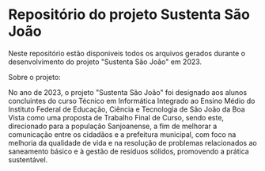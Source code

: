 # Repositório do projeto Sustenta São João
Neste repositório estão disponiveis todos os arquivos gerados durante o desenvolvimento do projeto "Sustenta São João" em 2023.

Sobre o projeto:

No ano de 2023, o projeto "Sustenta São João" foi designado aos alunos concluintes do curso Técnico em Informática Integrado ao Ensino Médio do Instituto Federal de Educação, Ciência e Tecnologia de São João da Boa Vista como uma proposta de Trabalho Final de Curso, sendo este, direcionado para a população Sanjoanense, a fim de melhorar a comunicação entre os cidadãos e a prefeitura municipal, com foco na melhoria da qualidade de vida e na resolução de problemas relacionados ao saneamento básico e à gestão de resíduos sólidos, promovendo a prática sustentável.
